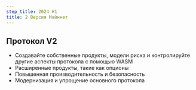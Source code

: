 ```yaml
---
step_title: 2024 H1
title: 2 Версия Майннет
---
```


## Протокол V2

- Создавайте собственные продукты, модели риска и контролируйте другие аспекты протокола с помощью WASM
- Расширенные продукты, такие как опционы
- Повышенная производительность и безопасность
- Модернизация и упрощение основного протокола

